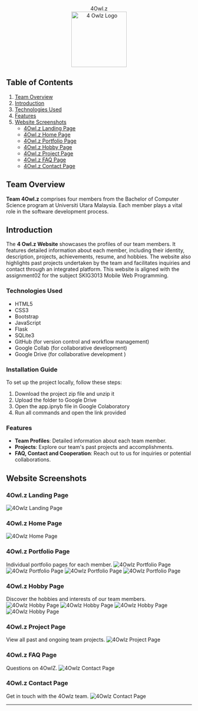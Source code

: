 <p align="center">
  4Owl.z <br>
  <img src="Screenshots/logo.png" alt="4 Owlz Logo" width="150" height="150"/>
</p>

## Table of Contents
1. [Team Overview](#team-overview)
2. [Introduction](#introduction)
3. [Technologies Used](#technologies-used)
4. [Features](#features)
5. [Website Screenshots](#website-screenshots)
   - [4Owl.z Landing Page](#4owlz-landing-page)
   - [4Owl.z Home Page](#4owlz-home-page)
   - [4Owl.z Portfolio Page](#4owlz-portfolio-page)
   - [4Owl.z Hobby Page](#4owlz-hobby-page)
   - [4Owl.z Project Page](#4owlz-project-page)
   - [4Owl.z FAQ Page](#4owlz-faq-page)
   - [4Owl.z Contact Page](#4owlz-contact-page)


## Team Overview

**Team 4Owl.z** comprises four members from the Bachelor of Computer Science program at Universiti Utara Malaysia. Each member plays a vital role in the software development process.

## Introduction

The **4 Owl.z Website** showcases the profiles of our team members. It features detailed information about each member, including their identity, description, projects, achievements, resume, and hobbies. The website also highlights past projects undertaken by the team and facilitates inquiries and contact through an integrated platform.
This website is aligned with the assignment02 for the subject SKIG3013 Mobile Web Programming.

### Technologies Used
- HTML5
- CSS3
- Bootstrap
- JavaScript
- Flask
- SQLite3
- GitHub (for version control and workflow management)
- Google Collab (for collaborative development)
- Google Drive (for collaborative development )

### Installation Guide

To set up the project locally, follow these steps:
1. Download the project zip file and unzip it
2. Upload the folder to Google Drive
3. Open the app.ipnyb file in Google Colaboratory
4. Run all commands and open the link provided

### Features

- **Team Profiles**: Detailed information about each team member.
- **Projects**: Explore our team's past projects and accomplishments.
- **FAQ, Contact and Cooperation**: Reach out to us for inquiries or potential collaborations.

## Website Screenshots

### 4Owl.z Landing Page
![4Owlz Landing Page](Screenshots/LandPage.png)

### 4Owl.z Home Page
![4Owlz Home Page](Screenshots/HomePage.png)

### 4Owl.z Portfolio Page
Individual portfolio pages for each member.
![4Owlz Portfolio Page](Screenshots/ResumePage-TL.png)
![4Owlz Portfolio Page](Screenshots/ResumePage-KM.png)
![4Owlz Portfolio Page](Screenshots/ResumePage-WJ.png)
![4Owlz Portfolio Page](Screenshots/ResumePage-DS.png)

### 4Owl.z Hobby Page
Discover the hobbies and interests of our team members.
![4Owlz Hobby Page](Screenshots/HobbyPage-TL.png)
![4Owlz Hobby Page](Screenshots/HobbyPage-KM.png)
![4Owlz Hobby Page](Screenshots/HobbyPage-WJ.png)
![4Owlz Hobby Page](Screenshots/HobbyPage-DS.png)

### 4Owl.z Project Page
View all past and ongoing team projects.
![4Owlz Project Page](Screenshots/ProjectPage.png)

### 4Owl.z FAQ Page
Questions on 4OwlZ.
![4Owlz Contact Page](Screenshots/FAQPage.png)

### 4Owl.z Contact Page
Get in touch with the 4Owlz team.
![4Owlz Contact Page](Screenshots/ContactPage.png)

---
